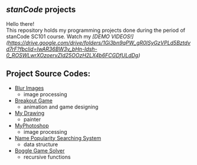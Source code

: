 ## *stanCode* projects
Hello there!\
This repository holds my programming projects done during the period of stanCode SC101 course.
Watch my *[DEMO VIDEOS!] (https://drive.google.com/drive/folders/1Gi3bn9qPW_gR0ISyGzVPLd5Bztdvd7rF?fbclid=IwAR36BW3v_bHn-Idsh-0_ROSWLwrXOzoervZId25OOzH2LX4b6FCGDfULdDg)*

## Project Source Codes:
* [Blur Images](https://github.com/sharlenechen0113/sc-projects/tree/main/stanCode%20Projects/blur_images)
  * image processing
* [Breakout Game](https://github.com/sharlenechen0113/sc-projects/tree/main/stanCode%20Projects/break_out_game)
  * animation and game designing
* [My Drawing](https://github.com/sharlenechen0113/sc-projects/tree/main/stanCode%20Projects/my_drawing)
  * painter
* [MyPhotoshop](https://github.com/sharlenechen0113/sc-projects/tree/main/stanCode%20Projects/my_photoshop)
  * image processing
* [Name Popularity Searching System](https://github.com/sharlenechen0113/sc-projects/tree/main/stanCode%20Projects/name_searching_system)
  * data structure
* [Boggle Game Solver](https://github.com/sharlenechen0113/sc-projects/tree/main/stanCode%20Projects/boggle_game_solver)
  * recursive functions 
